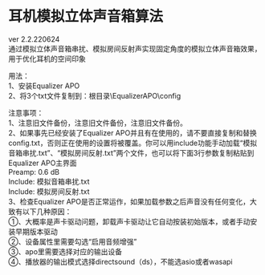 # 耳机模拟立体声音箱算法
ver 2.2.220624  
通过模拟立体声音箱串扰、模拟房间反射声实现固定角度的模拟立体声音箱效果，用于优化耳机的空间印象

用法：  
1、安装Equalizer APO  
2、将3个txt文件复制到：根目录\EqualizerAPO\config  

注意事项：  
1、注意旧文件备份，注意旧文件备份，注意旧文件备份。  
2、如果事先已经安装了Equalizer APO并且有在使用的，请不要直接复制和替换config.txt，否则正在使用的设置将被覆盖。你可以用include功能手动加载“模拟音箱串扰.txt”、“模拟房间反射.txt”两个文件，也可以将下面3行参数复制粘贴到Equalizer APO主界面  
Preamp: 0.6 dB  
Include: 模拟音箱串扰.txt  
Include: 模拟房间反射.txt  
3、检查Equalizer APO是否正常运作，如果加载参数之后声音没有任何变化，大致有以下几种原因：  
①、大概率是声卡驱动问题，卸载声卡驱动让它自动按装初始版本，或者手动安装早期版本驱动  
②、设备属性里需要勾选“启用音频增强”  
③、apo里需要选择对应的输出设备  
④、播放器的输出模式选择directsound（ds），不能选asio或者wasapi  
